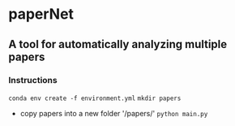 # paperNet
## A tool for automatically analyzing multiple papers

### Instructions
`conda env create -f environment.yml`
`mkdir papers`
* copy papers into a new folder '/papers/'
`python main.py`